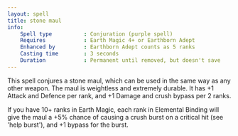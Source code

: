 ```yaml
---
layout: spell
title: stone maul
info:
    Spell type          : Conjuration (purple spell)
    Requires            : Earth Magic 4+ or Earthborn Adept
    Enhanced by         : Earthborn Adept counts as 5 ranks
    Casting time        : 3 seconds
    Duration            : Permanent until removed, but doesn't save
---
```


This spell conjures a stone maul, which can be used in the same way as any 
other weapon.  The maul is weightless and extremely durable.  It has +1 Attack
and Defence per rank, and +1 Damage and crush bypass per 2 ranks.

If you have 10+ ranks in Earth Magic, each rank in Elemental Binding will 
give the maul a +5% chance of causing a crush burst on a critical hit (see 
'help burst'), and +1 bypass for the burst.

